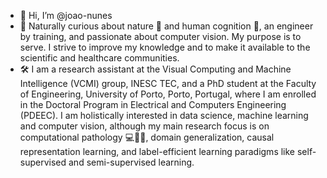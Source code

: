 - 👋 Hi, I’m @joao-nunes
- 👀 Naturally curious about nature 🌄 and human cognition 🧠, an engineer by training, and passionate about computer vision. My purpose is to serve. I strive to improve my knowledge and to make it available to the scientific and healthcare communities.
- 🛠️ I am a research assistant at the Visual Computing and Machine Intelligence (VCMI) group, INESC TEC, and a PhD student at the Faculty of Engineering, University of Porto, Porto, Portugal, where I am enrolled in the Doctoral Program in Electrical and Computers Engineering (PDEEC). I am holistically interested in data science, machine learning and computer vision, although my main research focus is on computational pathology 💻🔬🦠, domain generalization, causal representation learning, and label-efficient learning paradigms like self-supervised and semi-supervised learning.

<!---
joao-nunes/joao-nunes is a ✨ special ✨ repository because its `README.md` (this file) appears on your GitHub profile.
You can click the Preview link to take a look at your changes.
--->

